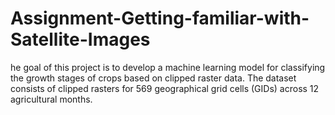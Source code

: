 # Assignment-Getting-familiar-with-Satellite-Images
he goal of this project is to develop a machine learning model for classifying the growth stages of crops based on clipped raster data. The dataset consists of clipped rasters for 569 geographical grid cells (GIDs) across 12 agricultural months.
